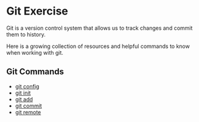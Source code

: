 # Git Exercise

Git is a version control system that allows us to track changes and commit them to history. 

Here is a growing collection of resources and helpful commands to know when working with git.

## Git Commands
- [git config](./Commands/Config.md)
- [git init](./Commands/Init.md)
- [git add](./Commands/Add.md)
- [git commit](./Commands/Commit.md)
- [git remote](./Commands/Remote.md)